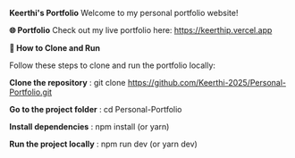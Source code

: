 **Keerthi's Portfolio**
Welcome to my personal portfolio website!


**🌐 Portfolio**
Check out my live portfolio here: https://keerthip.vercel.app



**📂 How to Clone and Run**

Follow these steps to clone and run the portfolio locally:

**Clone the repository** :    git clone https://github.com/Keerthi-2025/Personal-Portfolio.git

**Go to the project folder**  : cd Personal-Portfolio

**Install dependencies** : npm install (or yarn)

**Run the project locally**  : npm run dev (or yarn dev)
